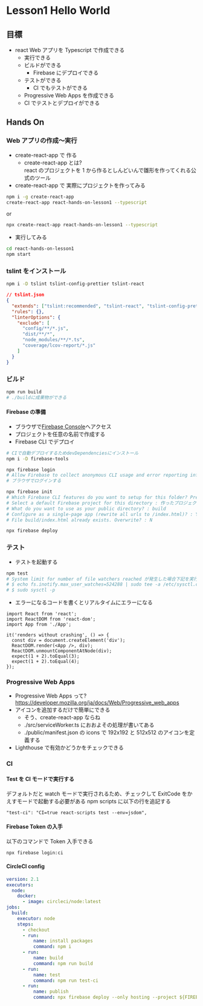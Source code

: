 # Lesson1 Hello World

## 目標

- react Web アプリを Typescript で作成できる
  - 実行できる
  - ビルドができる
    - Firebase にデプロイできる
  - テストができる
    - CI でもテストができる
  - Progressive Web Apps を作成できる
  - CI でテストとデプロイができる

## Hands On

### Web アプリの作成〜実行

- create-react-app で 作る
  - create-react-app とは?  
    react のプロジェクトを 1 から作るとしんどいんで雛形を作ってくれる公式のツール
- create-react-app で 実際にプロジェクトを作ってみる

```sh
npm i -g create-react-app
create-react-app react-hands-on-lesson1 --typescript
```

or

```sh
npx create-react-app react-hands-on-lesson1 --typescript
```

- 実行してみる

```sh
cd react-hands-on-lesson1
npm start
```

### tslint をインストール

```sh
npm i -D tslint tslint-config-prettier tslint-react
```

```json
// tslint.json
{
  "extends": ["tslint:recommended", "tslint-react", "tslint-config-prettier"],
  "rules": {},
  "linterOptions": {
    "exclude": [
      "config/**/*.js",
      "dist/**/*",
      "node_modules/**/*.ts",
      "coverage/lcov-report/*.js"
    ]
  }
}
```

### ビルド

```sh
npm run build
# ./buildに成果物ができる
```

#### Firebase の準備

- ブラウザで[Firebase Console](https://console.firebase.google.com)へアクセス
- プロジェクトを任意の名前で作成する
- Firebase CLI でデプロイ

```sh
# CIで自動デプロイするためdevDependenciesにインストール
npm i -D firebase-tools

npx firebase login
# Allow Firebase to collect anonymous CLI usage and error reporting information? : Y
# ブラウザでログインする

npx firebase init
# Which Firebase CLI features do you want to setup for this folder? Press Space to select features, then Enter to confirm your choices. : Hosting
# Select a default Firebase project for this directory : 作ったプロジェクト
# What do you want to use as your public directory? : build
# Configure as a single-page app (rewrite all urls to /index.html)? : Y
# File build/index.html already exists. Overwrite? : N

npx firebase deploy
```

### テスト

- テストを起動する

```sh
npm test
# System limit for number of file watchers reached が発生した場合下記を実行して再度実行
# $ echo fs.inotify.max_user_watches=524288 | sudo tee -a /etc/sysctl.conf
# $ sudo sysctl -p
```

- エラーになるコードを書くとリアルタイムにエラーになる

```tsx
import React from 'react';
import ReactDOM from 'react-dom';
import App from './App';

it('renders without crashing', () => {
  const div = document.createElement('div');
  ReactDOM.render(<App />, div);
  ReactDOM.unmountComponentAtNode(div);
  expect(1 + 2).toEqual(3);
  expect(1 + 2).toEqual(4);
});
```

### Progressive Web Apps

- Progressive Web Apps って?  
  https://developer.mozilla.org/ja/docs/Web/Progressive_web_apps
- アイコンを追加するだけで簡単にできる
  - そう、create-react-app ならね
  - ./src/serviceWorker.ts におおよその処理が書いてある
  - ./public/manifest.json の icons で 192x192 と 512x512 のアイコンを定義する
- Lighthouse で有効かどうかをチェックできる

### CI

#### Test を CI モードで実行する

デフォルトだと watch モードで実行されるため、チェックして ExitCode をかえすモードで起動する必要がある
npm scripts に以下の行を追記する

```
"test-ci": "CI=true react-scripts test --env=jsdom",
```

#### Firebase Token の入手

以下のコマンドで Token 入手できる

```sh
npx firebase login:ci
```

#### CircleCI config

```yml
version: 2.1
executors:
  node:
    docker:
      - image: circleci/node:latest
jobs:
  build:
    executor: node
    steps:
      - checkout
      - run:
          name: install packages
          command: npm i
      - run:
          name: build
          command: npm run build
      - run:
          name: test
          command: npm run test-ci
      - run:
          name: publish
          command: npx firebase deploy --only hosting --project ${FIREBASE_PROJECT_ID} --token ${FIREBASE_TOKEN}
```
